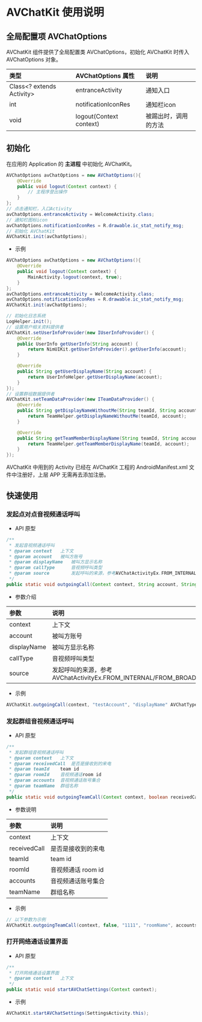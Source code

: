 # AVChatKit 使用说明

## <span id="全局配置项 AVChatOptions">全局配置项 AVChatOptions</span>

AVChatKit 组件提供了全局配置类 AVChatOptions，初始化 AVChatKit 时传入 AVChatOptions 对象。

|类型|AVChatOptions 属性|说明|
|:---|:---|:---|
|Class<? extends Activity>|entranceActivity|通知入口|
|int|notificationIconRes|通知栏icon|
|void|logout(Context context)|被踢出时，调用的方法|

## <span id="初始化">初始化</span>

在应用的 Application 的 **主进程** 中初始化 AVChatKit。

```java
AVChatOptions avChatOptions = new AVChatOptions(){
    @Override
    public void logout(Context context) {
        // 主程序登出操作
    }
};
// 点击通知栏，入口Activity
avChatOptions.entranceActivity = WelcomeActivity.class;
// 通知栏图标icon
avChatOptions.notificationIconRes = R.drawable.ic_stat_notify_msg;
// 初始化 AVChatKit
AVChatKit.init(avChatOptions);
```

- 示例

```java
AVChatOptions avChatOptions = new AVChatOptions(){
    @Override
    public void logout(Context context) {
        MainActivity.logout(context, true);
    }
};
avChatOptions.entranceActivity = WelcomeActivity.class;
avChatOptions.notificationIconRes = R.drawable.ic_stat_notify_msg;
AVChatKit.init(avChatOptions);

// 初始化日志系统
LogHelper.init();
// 设置用户相关资料提供者
AVChatKit.setUserInfoProvider(new IUserInfoProvider() {
    @Override
    public UserInfo getUserInfo(String account) {
        return NimUIKit.getUserInfoProvider().getUserInfo(account);
    }

    @Override
    public String getUserDisplayName(String account) {
        return UserInfoHelper.getUserDisplayName(account);
    }
});
// 设置群组数据提供者
AVChatKit.setTeamDataProvider(new ITeamDataProvider() {
    @Override
    public String getDisplayNameWithoutMe(String teamId, String account) {
        return TeamHelper.getDisplayNameWithoutMe(teamId, account);
    }

    @Override
    public String getTeamMemberDisplayName(String teamId, String account) {
        return TeamHelper.getTeamMemberDisplayName(teamId, account);
    }
});
```

AVChatKit 中用到的 Activity 已经在 AVChatKit 工程的 AndroidManifest.xml 文件中注册好，上层 APP 无需再去添加注册。

## <span id="快速使用">快速使用</span>

### <span id="发起点对点音视频通话呼叫">发起点对点音视频通话呼叫</span>

- API 原型

```java
/**
 * 发起音视频通话呼叫
 * @param context   上下文
 * @param account   被叫方账号
 * @param displayName   被叫方显示名称
 * @param callType      音视频呼叫类型
 * @param source        发起呼叫的来源，参考AVChatActivityEx.FROM_INTERNAL/FROM_BROADCASTRECEIVER
 */
public static void outgoingCall(Context context, String account, String displayName, int callType, int source);
```

- 参数介绍

|参数|说明|
|:---|:---|
|context   |上下文|
|account   |被叫方账号|
|displayName   |被叫方显示名称|
|callType      |音视频呼叫类型|
|source        |发起呼叫的来源，参考AVChatActivityEx.FROM_INTERNAL/FROM_BROADCASTRECEIVER|

- 示例

```java
AVChatKit.outgoingCall(context, "testAccount", "displayName" AVChatType.AUDIO, AVChatActivity.FROM_INTERNAL);
```

### <span id="发起群组音视频通话呼叫">发起群组音视频通话呼叫</span>

-  API 原型

```java
/**
 * 发起群组音视频通话呼叫
 * @param context   上下文
 * @param receivedCall  是否是接收到的来电
 * @param teamId    team id
 * @param roomId    音视频通话room id
 * @param accounts  音视频通话账号集合
 * @param teamName  群组名称
 */
public static void outgoingTeamCall(Context context, boolean receivedCall, String teamId, String roomId, ArrayList<String> accounts, String teamName);
```

- 参数说明

|参数|说明|
|:---|:---|
|context   |上下文|
|receivedCall  |是否是接收到的来电|
|teamId    |team id|
|roomId    |音视频通话 room id|
|accounts  |音视频通话账号集合|
|teamName  |群组名称|

- 示例

```java
// 以下参数为示例
AVChatKit.outgoingTeamCall(context, false, "1111", "roomName", accounts, "teamName");
```

### <span id="打开网络通话设置界面">打开网络通话设置界面</span>

- API 原型

```java
/**
 * 打开网络通话设置界面
 * @param context   上下文
 */
public static void startAVChatSettings(Context context);
```

- 示例

```java
AVChatKit.startAVChatSettings(SettingsActivity.this);
```